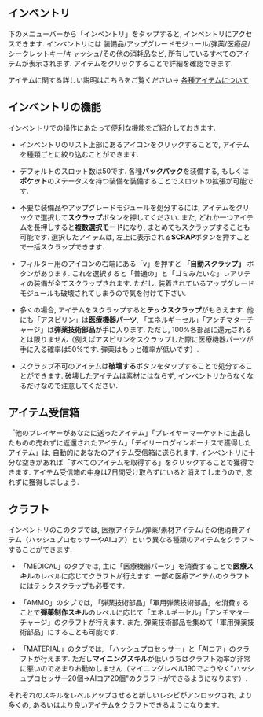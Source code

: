 ## インベントリ
下のメニューバーから「インベントリ」をタップすると, インベントリにアクセスできます. インベントリには 装備品/アップグレードモジュール/弾薬/医療品/シークレットキー/キャッシュ/その他の消耗品など, 所有しているすべてのアイテムが表示されます. アイテムをクリックすることで詳細を確認できます.

アイテムに関する詳しい説明はこちらをご覧ください→ [各種アイテムについて](https://cybercodeonline.com/markdown?path=tutorial%2Fresources.md)


## インベントリの機能
インベントリでの操作にあたって便利な機能をご紹介しておきます.

- インベントリのリスト上部にあるアイコンをクリックすることで, アイテムを種類ごとに絞り込むことができます.

- デフォルトのスロット数は50です. 各種**バックパック**を装備する, もしくは**ポケット**のステータスを持つ装備を装備することでスロットの拡張が可能です. 

- 不要な装備品やアップグレードモジュールを処分するには, アイテムをクリックで選択して**スクラップ**ボタンを押してください. また, どれか一つアイテムを長押しすると**複数選択モード**になり, まとめてもスクラップすることも可能です. 選択したアイテムは, 左上に表示される**SCRAP**ボタンを押すことで一括スクラップできます. 

- フィルター用のアイコンの右端にある「v」を押すと **「自動スクラップ」** ボタンがあります. これを選択すると「普通の」と「ゴミみたいな」レアリティの装備が全てスクラップされます. ただし, 装着されているアップグレードモジュールも破壊されてしまうので気を付けて下さい.

- 多くの場合, アイテムをスクラップすると**テックスクラップ**がもらえます. 他にも「アスピリン」は**医療機器パーツ**, 「エネルギーセル」「アンチマターチャージ」は**弾薬技術部品**が手に入ります. ただし, 100%各部品に還元されるとは限りません（例えばアスピリンをスクラップした際に医療機器パーツが手に入る確率は50%です. 弾薬はもっと確率が低いです）.  

- スクラップ不可のアイテムは**破壊する**ボタンをタップすることで処分することができます. 破壊したアイテムは素材にはならず, インベントリからなくなるだけなので注意してください. 


## アイテム受信箱
「他のプレイヤーがあなたに送ったアイテム」「プレイヤーマーケットに出品したものの売れずに返還されたアイテム」「デイリーログインボーナスで獲得したアイテム」は, 自動的にあなたのアイテム受信箱に送られます. インベントリに十分な空きがあれば「すべてのアイテムを取得する」をクリックすることで獲得できます. アイテム受信箱の中身は7日間受け取らずにいると消えてしまうので, 忘れずに獲得しましょう.


## クラフト
インベントリのこのタブでは, 医療アイテム/弾薬/素材アイテム/その他消費アイテム（ハッシュプロセッサーやAIコア）という異なる種類のアイテムをクラフトすることができます.

- 「MEDICAL」のタブでは, 主に「医療機器パーツ」を消費することで**医療スキル**のレベルに応じてクラフトが行えます. 一部の医療アイテムのクラフトにはテックスクラップも必要です. 

- 「AMMO」のタブでは, 「弾薬技術部品」「軍用弾薬技術部品」を消費することで**弾薬制作スキル**のレベルに応じて「エネルギーセル」「アンチマターチャージ」のクラフトが行えます. また, 弾薬技術部品を集めて「軍用弾薬技術部品」にすることも可能です. 

- 「MATERIAL」のタブでは, 「ハッシュプロセッサー」と「AIコア」のクラフトが行えます. ただし**マイニングスキル**が低いうちはクラフト効率が非常に悪いのであまりお勧めしません（マイニングレベル190でようやく"ハッシュプロセッサー20個→AIコア20個"のクラフトができるようになります）. 

それぞれのスキルをレベルアップさせると新しいレシピがアンロックされ, より多くの, あるいはより良いアイテムをクラフトできるようになります.

